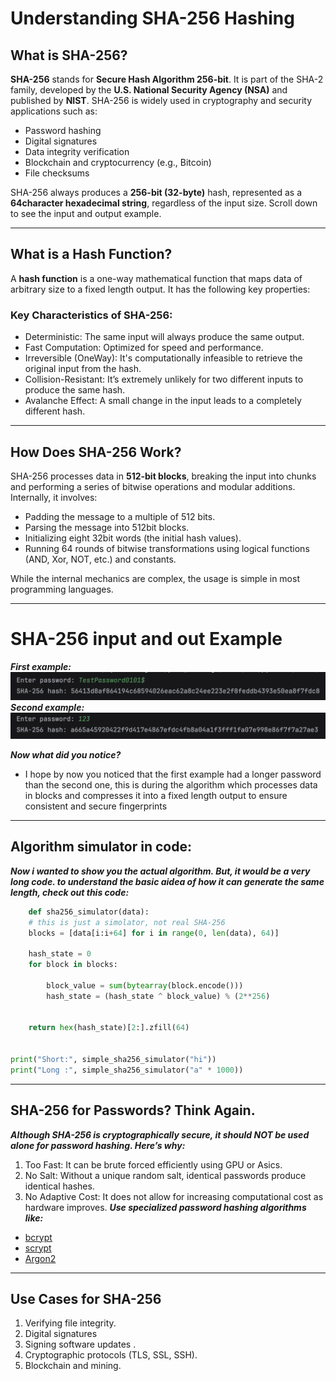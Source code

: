 # Understanding SHA-256 Hashing

## What is SHA-256?

**SHA-256** stands for **Secure Hash Algorithm 256-bit**. It is part of the SHA-2 family, developed by the **U.S. National Security Agency (NSA)** and published by **NIST**. SHA-256 is widely used in cryptography and security applications such as:

- Password hashing
- Digital signatures
- Data integrity verification
- Blockchain and cryptocurrency (e.g., Bitcoin)
- File checksums

SHA-256 always produces a **256-bit (32-byte)** hash, represented as a **64character hexadecimal string**, regardless of the input size. Scroll down to see the input and output example.

---

## What is a Hash Function?

A **hash function** is a one-way mathematical function that maps data of arbitrary size to a fixed length output. It has the following key properties:

###  Key Characteristics of SHA-256:

- Deterministic: The same input will always produce the same output.
- Fast Computation: Optimized for speed and performance.
- Irreversible (OneWay): It's computationally infeasible to retrieve the original input from the hash.
- Collision-Resistant: It’s extremely unlikely for two different inputs to produce the same hash.
- Avalanche Effect: A small change in the input leads to a completely different hash.

---

## How Does SHA-256 Work?

SHA-256 processes data in **512-bit blocks**, breaking the input into chunks and performing a series of bitwise operations and modular additions. Internally, it involves:

- Padding the message to a multiple of 512 bits.
- Parsing the message into 512bit blocks.
- Initializing eight 32bit words (the initial hash values).
- Running 64 rounds of bitwise transformations using logical functions (AND, Xor, NOT, etc.) and constants.

While the internal mechanics are complex, the usage is simple in most programming languages.

---

# SHA-256 input and out Example

***First example:*** 
![Alt-tekst](https://raw.githubusercontent.com/NourKhalil0/100-days-of-coding/main/images/Screenshot%202025-06-13%20at%2021.06.03.png)
***Second example:***
![Screenshot](https://raw.githubusercontent.com/NourKhalil0/100-days-of-coding/main/images/Screenshot%202025-06-13%20at%2021.06.33.png)

***Now what did you notice?***
- I hope by now you noticed that the first example had a longer password than the second one,
    this is during the algorithm which processes data in blocks and compresses it into a fixed length output to ensure consistent and secure fingerprints
---
## Algorithm simulator in code:
***Now i wanted to show you the actual algorithm. But, it would be a very long code.
to understand the basic aidea of how it can generate the same length, check out this code:***
````python
    def sha256_simulator(data):
    # this is just a simolator, not real SHA-256
    blocks = [data[i:i+64] for i in range(0, len(data), 64)]
    
    hash_state = 0
    for block in blocks:
       
        block_value = sum(bytearray(block.encode()))
        hash_state = (hash_state ^ block_value) % (2**256)

  
    return hex(hash_state)[2:].zfill(64)


print("Short:", simple_sha256_simulator("hi"))
print("Long :", simple_sha256_simulator("a" * 1000))
````
---
## SHA-256 for Passwords? Think Again.
***Although SHA-256 is cryptographically secure, it should NOT be used alone for password hashing. Here’s why:***
1. Too Fast: It can be brute forced efficiently using GPU or Asics. 
2. No Salt: Without a unique random salt, identical passwords produce identical hashes. 
3. No Adaptive Cost: It does not allow for increasing computational cost as hardware improves.
***Use specialized password hashing algorithms like:***
- [bcrypt](https://en.wikipedia.org/wiki/Bcrypt)
- [scrypt](https://en.wikipedia.org/wiki/Scrypt)
- [Argon2](https://en.wikipedia.org/wiki/Argon2)
---
## Use Cases for SHA-256
1. Verifying file integrity.
2. Digital signatures 
3. Signing software updates .
4. Cryptographic protocols (TLS, SSL, SSH).
5. Blockchain and mining.


